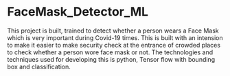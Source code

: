 # FaceMask_Detector_ML
This project is built, trained to detect whether a person wears a Face Mask which is very important during Covid-19 times. This is built with an intension to make it easier to make security check at the entrance of crowded places to check whether a person wore face mask or not. The technologies and techniques used for developing this is python, Tensor flow with bounding box and classification. 
